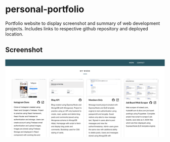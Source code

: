 # personal-portfolio

Portfolio website to display screenshot and summary of web development projects. Includes links to respective github repository and deployed location.

## Screenshot

![Alt text](https://github.com/Taaaaab/personal-portfolio/blob/main/photos/portfolio-screenshot.png?raw=true "Portfolio screenshot")
